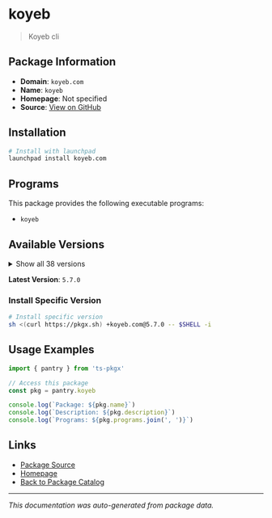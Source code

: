 # koyeb

> Koyeb cli

## Package Information

- **Domain**: `koyeb.com`
- **Name**: `koyeb`
- **Homepage**: Not specified
- **Source**: [View on GitHub](https://github.com/pkgxdev/pantry/tree/main/projects/koyeb.com/package.yml)

## Installation

```bash
# Install with launchpad
launchpad install koyeb.com
```

## Programs

This package provides the following executable programs:

- `koyeb`

## Available Versions

<details>
<summary>Show all 38 versions</summary>

- `5.7.0`, `5.6.0`, `5.5.1`, `5.5.0`, `5.4.3`
- `5.4.2`, `5.4.1`, `5.4.0`, `5.3.2`, `5.3.1`
- `5.3.0`, `5.2.0`, `5.1.0`, `5.0.0`, `4.3.0`
- `4.2.0`, `4.1.2`, `4.0.0`, `3.12.0`, `3.11.0`
- `3.10.0`, `3.9.0`, `3.8.1`, `3.7.1`, `3.7.0`
- `3.6.1`, `3.6.0`, `3.5.2`, `3.5.1`, `3.4.0`
- `3.3.2`, `3.3.1`, `3.3.0`, `3.2.0`, `3.1.1`
- `3.1.0`, `3.0.2`, `3.0.1`

</details>

**Latest Version**: `5.7.0`

### Install Specific Version

```bash
# Install specific version
sh <(curl https://pkgx.sh) +koyeb.com@5.7.0 -- $SHELL -i
```

## Usage Examples

```typescript
import { pantry } from 'ts-pkgx'

// Access this package
const pkg = pantry.koyeb

console.log(`Package: ${pkg.name}`)
console.log(`Description: ${pkg.description}`)
console.log(`Programs: ${pkg.programs.join(', ')}`)
```

## Links

- [Package Source](https://github.com/pkgxdev/pantry/tree/main/projects/koyeb.com/package.yml)
- [Homepage](#)
- [Back to Package Catalog](../../package-catalog.md)

---

*This documentation was auto-generated from package data.*
